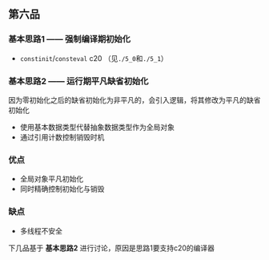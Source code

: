 ## 第六品

### 基本思路1 —— 强制编译期初始化
- `constinit`/`consteval` c20
  （见`./5_0`和`./5_1`）
### 基本思路2 —— 运行期平凡缺省初始化
因为零初始化之后的缺省初始化为非平凡的，会引入逻辑，将其修改为平凡的缺省初始化
- 使用基本数据类型代替抽象数据类型作为全局对象
- 通过引用计数控制销毁时机
### 优点
- 全局对象平凡初始化
- 同时精确控制初始化与销毁

### 缺点
- 多线程不安全 

下几品基于 **基本思路2** 进行讨论，原因是思路1要支持c20的编译器